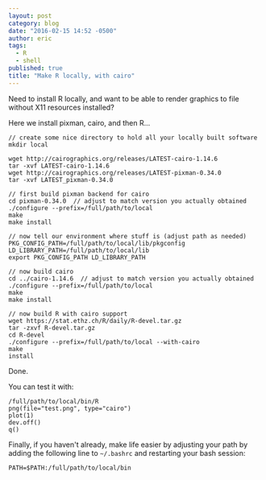```yaml
---
layout: post
category: blog
date: "2016-02-15 14:52 -0500"
author: eric
tags: 
  - R
  - shell
published: true
title: "Make R locally, with cairo"
---
```


Need to install R locally, and want to be able to render graphics to file without X11 resources installed?

Here we install pixman, cairo, and then R...

```
// create some nice directory to hold all your locally built software
mkdir local

wget http://cairographics.org/releases/LATEST-cairo-1.14.6
tar -xvf LATEST-cairo-1.14.6
wget http://cairographics.org/releases/LATEST-pixman-0.34.0
tar -xvf LATEST_pixman-0.34.0

// first build pixman backend for cairo
cd pixman-0.34.0  // adjust to match version you actually obtained
./configure --prefix=/full/path/to/local
make
make install

// now tell our environment where stuff is (adjust path as needed)
PKG_CONFIG_PATH=/full/path/to/local/lib/pkgconfig
LD_LIBRARY_PATH=/full/path/to/local/lib
export PKG_CONFIG_PATH LD_LIBRARY_PATH

// now build cairo
cd ../cairo-1.14.6  // adjust to match version you actually obtained
./configure --prefix=/full/path/to/local
make
make install

// now build R with cairo support
wget https://stat.ethz.ch/R/daily/R-devel.tar.gz
tar -zxvf R-devel.tar.gz
cd R-devel
./configure --prefix=/full/path/to/local --with-cairo
make
install
```

Done.

You can test it with:

```
/full/path/to/local/bin/R
png(file="test.png", type="cairo")
plot(1)
dev.off()
q()
```

Finally, if you haven't already, make life easier by adjusting your path by adding the following line to `~/.bashrc` and restarting your bash session:

```
PATH=$PATH:/full/path/to/local/bin
```

